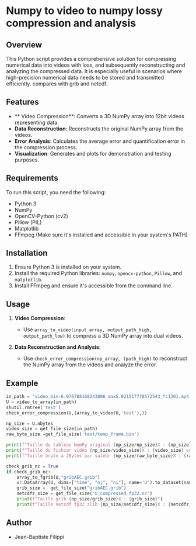 
# Numpy to video to numpy lossy compression and analysis 

## Overview
This Python script provides a comprehensive solution for compressing numerical data into videos with loss, and subsequently reconstructing and analyzing the compressed data. It is especially useful in scenarios where high-precision numerical data needs to be stored and transmitted efficiently. compares with grib and netcdf.

## Features
- ** Video Compression**: Converts a 3D NumPy array into 12bit videos representing data.
- **Data Reconstruction**: Reconstructs the original NumPy array from the  videos.
- **Error Analysis**: Calculates the average error and quantification error in the compression process.
- **Visualization**: Generates and plots for demonstration and testing purposes.

## Requirements
To run this script, you need the following:
- Python 3
- NumPy
- OpenCV-Python (cv2)
- Pillow (PIL)
- Matplotlib
- FFmpeg (Make sure it's installed and accessible in your system's PATH)

## Installation
1. Ensure Python 3 is installed on your system.
2. Install the required Python libraries: `numpy`, `opencv-python`, `Pillow`, and `matplotlib`.
3. Install FFmpeg and ensure it's accessible from the command line.

## Usage
1. **Video Compression**:
   - Use `array_to_video(input_array, output_path_high, output_path_low)` to compress a 3D NumPy array into dual videos.

2. **Data Reconstruction and Analysis**:
   - Use `check_error_compression(np_array, (path_high)` to reconstruct the NumPy array from the videos and analyze the error.


## Example
```python
in_path = 'video_min-6.076788168243806_max5.021517778572543_fc1301.mp4'
U = video_to_array(in_path)
shutil.rmtree('test')
check_error_compression(U,(array_to_video(U,'test'),))

np_size = U.nbytes
video_size = get_file_size(in_path)
raw_byte_size =get_file_size('test/temp_frame.bin')

print(f"Taille du tableau NumPy original {np_size/np_size}X : {np_size} octets ")
print(f"Taille du fichier vidéo {np_size/video_size}X : {video_size} octets ")
print(f"Taille brute à 2Bytes par valeur {np_size/raw_byte_size}X : {raw_byte_size}")

check_grib_nc = True
if check_grib_nc:
    array_to_fgrib(U,"gribAEC.grib")
    xr.DataArray(U, dims=["time", "nj", "ni"], name='U').to_dataset(name='U').to_netcdf('U_compressed_fp32.nc', encoding={'U': {'zlib': True, 'dtype': 'f4'}})    
    grib_size =  get_file_size("gribAEC.grib")
    netcdfz_size = get_file_size('U_compressed_fp32.nc')
    print(f"Taille grib {np_size/grib_size}X : {grib_size}")
    print(f"Taille netcdf fp32 zlib {np_size/netcdfz_size}X : {netcdfz_size}")
```

## Author
- Jean-Baptiste Filippi

